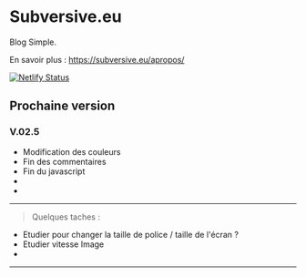 # Subversive.eu

Blog Simple.

En savoir plus :   <https://subversive.eu/apropos/>


[![Netlify Status](https://api.netlify.com/api/v1/badges/f6104326-809a-4b92-8914-4a7a34467c5c/deploy-status)](https://app.netlify.com/sites/subversive-eu-site/deploys)


## Prochaine version

### V.02.5

- Modification des couleurs
- Fin des commentaires
- Fin du javascript
- 
-

---

<blockquote>Quelques taches :</blockquote>

- Etudier pour changer la taille de police / taille de l'écran ?
- Etudier vitesse Image
-

---
